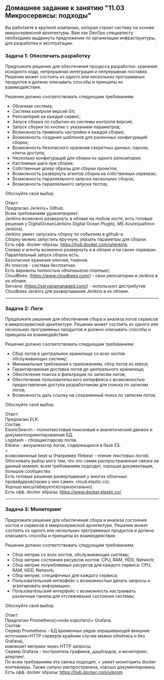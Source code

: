 ## Домашнее задание к занятию "11.03 Микросервисы: подходы"

Вы работаете в крупной компанию, которая строит систему на основе микросервисной архитектуры.
Вам как DevOps специалисту необходимо выдвинуть предложение по организации инфраструктуры, для разработки и эксплуатации.


### Задача 1: Обеспечить разработку

Предложите решение для обеспечения процесса разработки: хранение исходного кода, непрерывная интеграция и непрерывная поставка. 
Решение может состоять из одного или нескольких программных продуктов и должно описывать способы и принципы их взаимодействия.

Решение должно соответствовать следующим требованиям:
- Облачная система;
- Система контроля версий Git;
- Репозиторий на каждый сервис;
- Запуск сборки по событию из системы контроля версий;
- Запуск сборки по кнопке с указанием параметров;
- Возможность привязать настройки к каждой сборке;
- Возможность создания шаблонов для различных конфигураций сборок;
- Возможность безопасного хранения секретных данных: пароли, ключи доступа;
- Несколько конфигураций для сборки из одного репозитория;
- Кастомные шаги при сборке;
- Собственные докер образы для сборки проектов;
- Возможность развернуть агентов сборки на собственных серверах;
- Возможность параллельного запуска нескольких сборок;
- Возможность параллельного запуска тестов;

Обоснуйте свой выбор.  

*Ответ:*  
Предлагаю Jenkins+ Github.  
Всем требованиям удовлетворяет:  
Jenkins возможно развернуть в облаке на любом хосте, есть готовые решения у DigitalOcean(Jenkins Digital Ocean Plugin), MS Azure(шаблон Jenkins).  
Jenkins умеет запускать сборку по событиям в github-е.  
Сборку можно запустить вручную, указать параметры для сборки.  
Есть офф. docker-образы: https://hub.docker.com/u/jenkins.  
Сервер и агенты возможно развернуть и в облаке и на своих серверах.  
Параллельный запуск сборок есть.  
Безопасное хранение ключей, токенов.  
Из плюсов - система бесплатная.  
Есть варианты полностью облачные(но платные):  
CloudBees: (https://www.cloudbees.com/) - свои репозитории и Jenkins в их облаке.  
Servana: (https://servanamanaged.com/) - используют дистрибутив Cloudbees Jenkins для развертывания Jenkins в их облаке.  

---

### Задача 2: Логи

Предложите решение для обеспечения сбора и анализа логов сервисов в микросервисной архитектуре.
Решение может состоять из одного или нескольких программных продуктов и должно описывать способы и принципы их взаимодействия.

Решение должно соответствовать следующим требованиям:
- Сбор логов в центральное хранилище со всех хостов обслуживающих систему;
- Минимальные требования к приложениям, сбор логов из stdout;
- Гарантированная доставка логов до центрального хранилища;
- Обеспечение поиска и фильтрации по записям логов;
- Обеспечение пользовательского интерфейса с возможностью предоставления доступа разработчикам для поиска по записям логов;
- Возможность дать ссылку на сохраненный поиск по записям логов;

Обоснуйте свой выбор.  

*Ответ:*  
Предлагаю ELK.  
Состав:  
ElasticSearch - полнотекстовый поисковый и аналитический движок и документоориентированная БД.  
Logstash - сборщик\парсер логов.  
Kibana - визуализатор логов, содержащихся в базе ES.  
+  
всевозможные beat-ы (Например filebeat - чтение текстовых логов).  
Обосновать выбор могу тем, что это самая распространенная связка на данный момент, всем требованиям подходит, хорошая документация, большое сообщество.  
Есть готовые решения развертывания у многих облачных провайдеров(также у них самих: cloud.elastic.co).  
Хорошо масштабируется(горизонтально).  
Есть офф. docker образы: https://www.docker.elastic.co/  

---

### Задача 3: Мониторинг

Предложите решение для обеспечения сбора и анализа состояния хостов и сервисов в микросервисной архитектуре.
Решение может состоять из одного или нескольких программных продуктов и должно описывать способы и принципы их взаимодействия.

Решение должно соответствовать следующим требованиям:
- Сбор метрик со всех хостов, обслуживающих систему;
- Сбор метрик состояния ресурсов хостов: CPU, RAM, HDD, Network;
- Сбор метрик потребляемых ресурсов для каждого сервиса: CPU, RAM, HDD, Network;
- Сбор метрик, специфичных для каждого сервиса;
- Пользовательский интерфейс с возможностью делать запросы и агрегировать информацию;
- Пользовательский интерфейс с возможность настраивать различные панели для отслеживания состояния системы;

Обоснуйте свой выбор.  

*Ответ:*  
Предлагаю Prometheus(+node exporters)+ Grafana.  
Состав:   
Сервер Prometheus - БД временных рядов опрашивающей внешние источники+HTTP сервер(в крайнем случае можно обойтись и без Grafana),   
извлекает метрики через HTTP запросы.  
Сервер Grafana - построитель графиков, дашбордов, и мониторинг, алертинг.  
По всем требованиям эта связка подходит, + умеет мониторить docker контейнеры. Также сильно распространена, хорошо документирована.   
Есть офф. docker образы: https://hub.docker.com/u/prom.  
